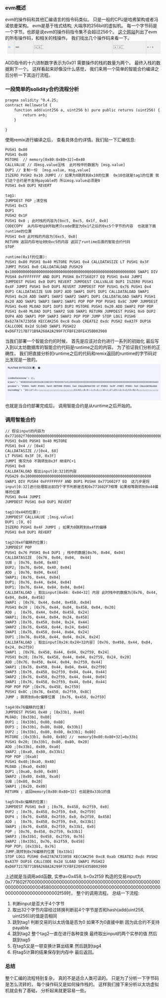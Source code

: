 ### evm概述
evm的操作码和其他汇编语言的指令码类似。 只是一般的CPU是哈弗架构或者冯诺依曼架构。 evm是基于栈式结构, 大端序的256bit的虚拟机。 每一个字节码是一个字节。也即是说evm的操作码指令集不会超过256个。 [这个网站](https://ethervm.io/)列出了evm的所有操作码，和相关的栈操作。
我们找出几个操作码来看一下。
![WechatIMG1.jpeg](../img/evm-code.jpg)

ADD指令的十六进制数字表示为0x01 需要操作的栈的数量为两个。 最终入栈的数据剩下一个。
这样看起来好像没什么感觉， 我们来用一个简单的智能合约编译之后分析一下其运行流程。

### 一段简单的solidity合约流程分析

```solidity
pragma solidity ^0.4.25;
contract Helloworld {
    function add(uint256 a, uint256 b) pure public returns (uint256) {
        return a+b;
    } 
    
}
```
使用remix进行编译之后， 查看具体合约详情。我们贴一下汇编信息:

```
PUSH1 0x80 
PUSH1 0x40  
MSTORE  // memory[0x80:0x80+32]=0x40
CALLVALUE // 将msg.value压栈  此时栈中的数据为 [msg.value]
DUP1 // 复制一份  [msg.value, msg,value]
ISZERO PUSH2 0x10 JUMPI // 如果为0跳转到0x10的位置  0x10也就是tag1的位置 我们这个合约是不支持payable的 所以msg.value必须是0 
PUSH1 0x0 DUP1 REVERT 

tag1:
JUMPDEST POP ;清空栈
PUSH1 0xC5 
DUP1 
PUSH2 0x1F 
PUSH1 0x0 ; 此时栈的内容为[0xc5, 0xc5, 0x1f, 0x0]
CODECOPY  从内存地址0开始拷贝code便宜为0x1f之后的0xc5个字节的内容  也就是下面runtime的位置
PUSH1 0x0 此时栈的内容为[0xc5, 0x0]
RETURN 返回内存地址0到0xc5的内容 返回了runtime后面的智能合约代码
STOP 

runtime(0x1f的位置):
PUSH1 0x80 PUSH1 0x40 MSTORE PUSH1 0x4 CALLDATASIZE LT PUSH1 0x3F JUMPI PUSH1 0x0 CALLDATALOAD PUSH29 0x100000000000000000000000000000000000000000000000000000000 SWAP1 DIV PUSH4 0xFFFFFFFF AND DUP1 PUSH4 0x771602F7 EQ PUSH1 0x44 JUMPI JUMPDEST PUSH1 0x0 DUP1 REVERT JUMPDEST CALLVALUE DUP1 ISZERO PUSH1 0x4F JUMPI PUSH1 0x0 DUP1 REVERT JUMPDEST POP PUSH1 0x76 PUSH1 0x4 DUP1 CALLDATASIZE SUB DUP2 ADD SWAP1 DUP1 DUP1 CALLDATALOAD SWAP1 PUSH1 0x20 ADD SWAP1 SWAP3 SWAP2 SWAP1 DUP1 CALLDATALOAD SWAP1 PUSH1 0x20 ADD SWAP1 SWAP3 SWAP2 SWAP1 POP POP POP PUSH1 0x8C JUMP JUMPDEST PUSH1 0x40 MLOAD DUP1 DUP3 DUP2 MSTORE PUSH1 0x20 ADD SWAP2 POP POP PUSH1 0x40 MLOAD DUP1 SWAP2 SUB SWAP1 RETURN JUMPDEST PUSH1 0x0 DUP2 DUP4 ADD SWAP1 POP SWAP3 SWAP2 POP POP JUMP STOP LOG1 PUSH6 0x627A7A723058 KECCAK256 0xc8 0xab CREATE2 0xdc PUSH2 0xA37F DUP16 CALLCODE 0x2d SLOAD SWAP1 PUSH22 0xD6F7217B771B9A268A2A299F7CFBFE20FE435B002900
```

当我们部署一个智能合约的时候， 首先是应该对合约进行一系列的初始化 最后写入到以太坊数据库的智能合约代码是runtime之后的内容。
为了验证我们分析的正确性， 我们把直接分析的runtime之后的代码和remix返回的runtime的字节码对比发现是一致的。
![WechatIMG2.jpeg](../img/evm-bytes.jpg)
也就是当合约部署完成后， 调用智能合约是从runtime之后开始的。

### 调用智能合约
```
// 假设input的内容为  0x771602f700000000000000000000000000000000000000000000000000000000000004580000000000000000000000000000000000000000000000000000000000002f59
PUSH1 0x80 PUSH1 0x40 MSTORE 
PUSH1 0x4 // [0x4]
CALLDATASIZE //[0x4, 68]
LT PUSH1 0x3F [0, 0x3f]  
JUMPI 情况为0 不跳转到0x3f 继续PC+1
PUSH1 0x0 
CALLDATALOAD 取出input[0:32]的内容
PUSH29 0x100000000000000000000000000000000000000000000000000000000 SWAP1 DIV PUSH4 0xFFFFFFFF AND DUP1 PUSH4 0x771602F7 EQ  这几步是将input[0:32]进行处理取出前四个字节判断是否和0x771602F7相等 如果相等跳转到0x44偏移的位置
PUSH1 0x44 JUMPI 
JUMPDEST PUSH1 0x0 DUP1 REVERT 

tag1(0x44的位置):
JUMPDEST CALLVALUE ;[msg.value]
DUP1 ;[0, 0]
ISZERO PUSH1 0x4F JUMPI ; 如果为0跳转到0x4f的偏移
PUSH1 0x0 DUP1 REVERT 

tag2(0x4f偏移的位置):
JUMPDEST POP 
PUSH1 0x76 PUSH1 0x4 DUP1 ; 栈中的数据[0x76, 0x04, 0x04]
CALLDATASIZE  [0x76, 0x04, 0x04,  0x44]
SUB ; [0x76, 0x04, 0x40]
DUP2; [0x76, 0x04, 0x40, 0x04]
ADD ; [0x76, 0x04, 0x44]
SWAP1; [0x76, 0x44, 0x04]
DUP1; [0x76, 0x44, 0x04, 0x04]
DUP1; [0x76, 0x44, 0x04, 0x04, 0x04]
CALLDATALOAD ; 取出input[0x04: 0x04+32] 内容 此时栈中的数据为[0x76, 0x44, 0x04, 0x04, 0x458]
SWAP1 ; [0x76, 0x44, 0x04, 0x458, 0x04]
PUSH1 0x20 ; [0x76, 0x44, 0x04, 0x458, 0x04, 0x20]
ADD ;  [0x76, 0x44, 0x04, 0x458, 0x24]
SWAP1; [0x76, 0x44, 0x04, 0x24, 0x458]
SWAP3 ;[0x76, 0x458, 0x04, 0x24, 0x44]
SWAP2 ;[0x76, 0x458, 0x44, 0x24, 0x04]
SWAP1 ;[0x76, 0x458, 0x44, 0x04, 0x24]
DUP1 ;[0x76, 0x458, 0x44, 0x04, 0x24, 0x24]
CALLDATALOAD ; 取出input[0x24:0x24+32内容] [0x76, 0x458, 0x44, 0x04, 0x24, 0x2f59]
SWAP1 ; [0x76, 0x458, 0x44, 0x04, 0x2f59, 0x24]
PUSH1 0x20; [0x76, 0x458, 0x44, 0x04, 0x2f59, 0x24, 0x20]
ADD ;[0x76, 0x458, 0x44, 0x04, 0x2f59, 0x44]
SWAP1 ;[0x76, 0x458, 0x44, 0x04, 0x44, 0x2f59]
SWAP3 ;[0x76, 0x458, 0x2f59, 0x04, 0x44, 0x44]
SWAP2 ;[0x76, 0x458, 0x2f59, 0x44, 0x44, 0x04]
SWAP1 ;[0x76, 0x458, 0x2f59, 0x44, 0x04, 0x44]
POP POP POP ;[0x76, 0x458, 0x2f59]
PUSH1 0x8C ;[0x76, 0x458, 0x2f59, 0x8C]
JUMP ; 跳转到0x8c偏移位置  [0x76, 0x458, 0x2f59]

tag4(0x76偏移的位置)
JUMPDEST PUSH1 0x40 ; [0x33b1, 0x40]
MLOAD; [0x33b1, 0x80]
DUP1 ; [0x33b1, 0x80, 0x80]
DUP3 ; [0x33b1, 0x80, 0x80, 0x33b1]
DUP2 ; [0x33b1, 0x80, 0x80, 0x33b1; 0x80]
MSTORE ;[0x33b1, 0x80, 0x80] //  memory[0x80:0x80+32]=0x33b1
PUSH1 0x20; [0x33b1, 0x80, 0x80, 0x20]
ADD ;[0x33b1, 0x80, 0xa0]
SWAP2 ;[0xa0, 0x80, 0x33b1]
POP POP ;[0xa0]
PUSH1 0x40;[0xa0, 0x40]
MLOAD ;[0xa0, 0x80]
DUP1 ;[0xa0, 0x80, 0x80]
SWAP2 ;[0x80, 0x80, 0xa0]
SUB ;[0x80, 0x20]
SWAP1 ;[0x20, 0x80]
RETURN ; 返回memory[0x80:0x80+32] 也就是0x33b1的值

tag5(0x8c偏移的位置):
JUMPDEST PUSH1 0x0 ; [0x76, 0x458, 0x2f59, 0x0]
DUP2 ; [0x76, 0x458, 0x2f59, 0x0, 0x2f59]
DUP4 ; [0x76, 0x458, 0x2f59, 0x0, 0x2f59, 0x458]
ADD ;  [0x76, 0x458, 0x2f59, 0x0, 0x33b1]
SWAP1 ;[0x76, 0x458, 0x2f59, 0x33b1, 0x0]
POP ; [0x76, 0x458, 0x2f59, 0x33b1]
SWAP3 ;[0x33b1, 0x458, 0x2f59, 0x76]
SWAP2 ;[0x33b1, 0x76, 0x2f59, 0x458]
POP POP; [0x33b1, 0x76]
JUMP;跳转到0x76偏移的位置 [0x33b1]
STOP LOG1 PUSH6 0x627A7A723058 KECCAK256 0xc8 0xab CREATE2 0xdc PUSH2 0xA37F DUP16 CALLCODE 0x2d SLOAD SWAP1 PUSH22 0xD6F7217B771B9A268A2A299F7CFBFE20FE435B002900
```

上述就是当调用add函数, 实参a=0x458, b=0x2f59 构造的交易input为0x771602f700000000000000000000000000000000000000000000000000000000000004580000000000000000000000000000000000000000000000000000000000002f59时， 整个的调用流程。 
总结一下流程:

1. 判断input是否大于4个字节
2. 取出32个字节内容经过转换判断前4个字节是否和hash(add(uint256, uint256))的值是否相同
3. 跳到tag1 判断交易的以太坊值是否为0 如果不为0直接中断  因为此合约不支持payable
4. 跳到tag2 整个tag2一直在进行各种变换 最终取出input的两个实参的值 然后跳到tag5
5. 在tag5又是一顿变换计算出结果 然后跳到tag4
6. 将tag5计算的结果保存到内存中 最后返回。


### 总结
整个汇编的流程特别复杂， 真的不是适合人类可读的。 只是为了分析一下字节码是怎么流转的， 每个操作码又是如何操作栈的。 这样我们接下来分析以太坊虚拟机就会有了基础， 分析起来就更容易一些。
